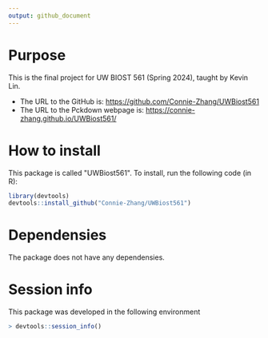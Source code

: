 ```yaml
---
output: github_document
---
```


# Purpose

This is the final project for UW BIOST 561 (Spring 2024), taught by Kevin Lin.

- The URL to the GitHub is: https://github.com/Connie-Zhang/UWBiost561
- The URL to the Pckdown webpage is: https://connie-zhang.github.io/UWBiost561/

# How to install

This package is called "UWBiost561". To install, run the following code (in R):

```R
library(devtools)
devtools::install_github("Connie-Zhang/UWBiost561")
```

# Dependensies

The package does not have any dependensies. 

# Session info 

This package was developed in the following environment 
```R
> devtools::session_info()
``` 
